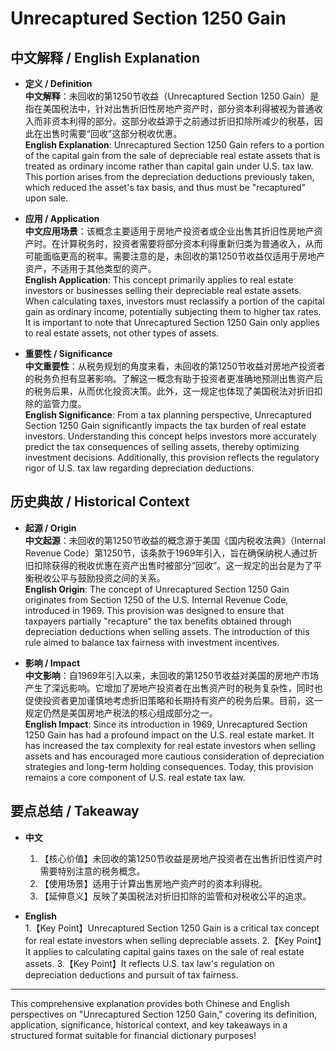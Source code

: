# Unrecaptured Section 1250 Gain

## 中文解释 / English Explanation

* **定义 / Definition**  
  **中文解释**：未回收的第1250节收益（Unrecaptured Section 1250 Gain）是指在美国税法中，针对出售折旧性房地产资产时，部分资本利得被视为普通收入而非资本利得的部分。这部分收益源于之前通过折旧扣除所减少的税基，因此在出售时需要“回收”这部分税收优惠。  
  **English Explanation**: Unrecaptured Section 1250 Gain refers to a portion of the capital gain from the sale of depreciable real estate assets that is treated as ordinary income rather than capital gain under U.S. tax law. This portion arises from the depreciation deductions previously taken, which reduced the asset's tax basis, and thus must be "recaptured" upon sale.

* **应用 / Application**  
  **中文应用场景**：该概念主要适用于房地产投资者或企业出售其折旧性房地产资产时。在计算税务时，投资者需要将部分资本利得重新归类为普通收入，从而可能面临更高的税率。需要注意的是，未回收的第1250节收益仅适用于房地产资产，不适用于其他类型的资产。  
  **English Application**: This concept primarily applies to real estate investors or businesses selling their depreciable real estate assets. When calculating taxes, investors must reclassify a portion of the capital gain as ordinary income, potentially subjecting them to higher tax rates. It is important to note that Unrecaptured Section 1250 Gain only applies to real estate assets, not other types of assets.

* **重要性 / Significance**  
  **中文重要性**：从税务规划的角度来看，未回收的第1250节收益对房地产投资者的税务负担有显著影响。了解这一概念有助于投资者更准确地预测出售资产后的税务后果，从而优化投资决策。此外，这一规定也体现了美国税法对折旧扣除的监管力度。  
  **English Significance**: From a tax planning perspective, Unrecaptured Section 1250 Gain significantly impacts the tax burden of real estate investors. Understanding this concept helps investors more accurately predict the tax consequences of selling assets, thereby optimizing investment decisions. Additionally, this provision reflects the regulatory rigor of U.S. tax law regarding depreciation deductions.

## 历史典故 / Historical Context

* **起源 / Origin**  
  **中文起源**：未回收的第1250节收益的概念源于美国《国内税收法典》（Internal Revenue Code）第1250节，该条款于1969年引入，旨在确保纳税人通过折旧扣除获得的税收优惠在资产出售时被部分“回收”。这一规定的出台是为了平衡税收公平与鼓励投资之间的关系。  
  **English Origin**: The concept of Unrecaptured Section 1250 Gain originates from Section 1250 of the U.S. Internal Revenue Code, introduced in 1969. This provision was designed to ensure that taxpayers partially "recapture" the tax benefits obtained through depreciation deductions when selling assets. The introduction of this rule aimed to balance tax fairness with investment incentives.

* **影响 / Impact**  
  **中文影响**：自1969年引入以来，未回收的第1250节收益对美国的房地产市场产生了深远影响。它增加了房地产投资者在出售资产时的税务复杂性，同时也促使投资者更加谨慎地考虑折旧策略和长期持有资产的税务后果。目前，这一规定仍然是美国房地产税法的核心组成部分之一。  
  **English Impact**: Since its introduction in 1969, Unrecaptured Section 1250 Gain has had a profound impact on the U.S. real estate market. It has increased the tax complexity for real estate investors when selling assets and has encouraged more cautious consideration of depreciation strategies and long-term holding consequences. Today, this provision remains a core component of U.S. real estate tax law.

## 要点总结 / Takeaway

* **中文**  
  1. 【核心价值】未回收的第1250节收益是房地产投资者在出售折旧性资产时需要特别注意的税务概念。
  2. 【使用场景】适用于计算出售房地产资产时的资本利得税。
  3. 【延伸意义】反映了美国税法对折旧扣除的监管和对税收公平的追求。

* **English**  
  1.【Key Point】Unrecaptured Section 1250 Gain is a critical tax concept for real estate investors when selling depreciable assets.
  2.【Key Point】It applies to calculating capital gains taxes on the sale of real estate assets.
  3.【Key Point】It reflects U.S. tax law's regulation on depreciation deductions and pursuit of tax fairness.

---

This comprehensive explanation provides both Chinese and English perspectives on "Unrecaptured Section 1250 Gain," covering its definition, application, significance, historical context, and key takeaways in a structured format suitable for financial dictionary purposes!